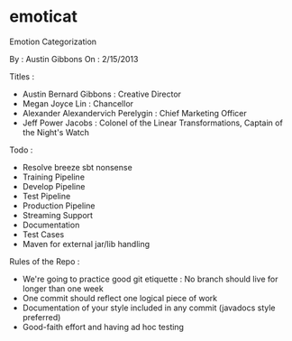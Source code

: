 emoticat
========

Emotion Categorization

By : Austin Gibbons
On : 2/15/2013

Titles :

- Austin Bernard Gibbons : Creative Director
- Megan Joyce Lin : Chancellor
- Alexander Alexandervich Perelygin : Chief Marketing Officer
- Jeff Power Jacobs : Colonel of the Linear Transformations, Captain of the Night's Watch

Todo :

  - Resolve breeze sbt nonsense
  - Training Pipeline
  - Develop Pipeline
  - Test Pipeline
  - Production Pipeline
  - Streaming Support
  - Documentation
  - Test Cases
  - Maven for external jar/lib handling

Rules of the Repo :

  - We're going to practice good git etiquette : No branch should live for longer than one week
  - One commit should reflect one logical piece of work
  - Documentation of your style included in any commit (javadocs style preferred)
  - Good-faith effort and having ad hoc testing
